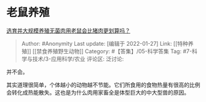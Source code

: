 # 老鼠养殖
[选育并大规模养殖无菌肉用老鼠会比猪肉更划算吗？](https://www.zhihu.com/question/65624955/answer/446867904)

> Author: #Anonymity
> Last update: [编辑于 2022-01-27]
> Link: [[特种养殖]] [[禁食养殖野生动物]]
> Category: #【答集】/05-科学答集
> Tag: #7-科学与技术/3-应用科学/农业
> 评论区:
> 泛讨论:

并不会。

其实道理很简单，个体越小的动物越不节能。它们所食用的食物热量有很高的比例会转化成热能散失。这也是为什么肉用家畜全是体型巨大的中大型兽的原因。
